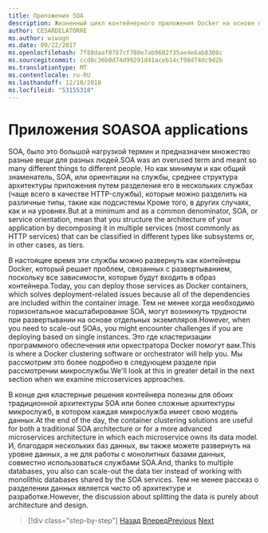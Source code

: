 ```yaml
---
title: Приложения SOA
description: Жизненный цикл контейнерного приложения Docker на основе платформы и средств Майкрософт
author: CESARDELATORRE
ms.author: wiwagn
ms.date: 09/22/2017
ms.openlocfilehash: 7f88daaf0787cf780e7ab9602f35ae4e6ab8308c
ms.sourcegitcommit: ccd8c36b0d74d99291d41aceb14cf98d74dc9d2b
ms.translationtype: MT
ms.contentlocale: ru-RU
ms.lasthandoff: 12/10/2018
ms.locfileid: "53155318"
---
```

# <a name="soa-applications"></a><span data-ttu-id="258c1-103">Приложения SOA</span><span class="sxs-lookup"><span data-stu-id="258c1-103">SOA applications</span></span>

<span data-ttu-id="258c1-104">SOA, было это большой нагрузкой термин и предназначен множество разные вещи для разных людей.</span><span class="sxs-lookup"><span data-stu-id="258c1-104">SOA was an overused term and meant so many different things to different people.</span></span> <span data-ttu-id="258c1-105">Но как минимум и как общий знаменатель, SOA, или ориентации на службы, среднее структура архитектуры приложения путем разделения его в нескольких службах (чаще всего в качестве HTTP-службы), которые можно разделить на различные типы, такие как подсистемы Кроме того, в других случаях, как и на уровнях.</span><span class="sxs-lookup"><span data-stu-id="258c1-105">But at a minimum and as a common denominator, SOA, or service orientation, mean that you structure the architecture of your application by decomposing it in multiple services (most commonly as HTTP services) that can be classified in different types like subsystems or, in other cases, as tiers.</span></span>

<span data-ttu-id="258c1-106">В настоящее время эти службы можно развернуть как контейнеры Docker, который решает проблем, связанных с развертыванием, поскольку все зависимости, которые будут входить в образ контейнера.</span><span class="sxs-lookup"><span data-stu-id="258c1-106">Today, you can deploy those services as Docker containers, which solves deployment-related issues because all of the dependencies are included within the container image.</span></span> <span data-ttu-id="258c1-107">Тем не менее когда необходимо горизонтальное масштабирование SOA, могут возникнуть трудности при развертывании на основе отдельных экземпляров.</span><span class="sxs-lookup"><span data-stu-id="258c1-107">However, when you need to scale-out SOAs, you might encounter challenges if you are deploying based on single instances.</span></span> <span data-ttu-id="258c1-108">Это где кластеризации программного обеспечения или оркестратора Docker помогут вам.</span><span class="sxs-lookup"><span data-stu-id="258c1-108">This is where a Docker clustering software or orchestrator will help you.</span></span> <span data-ttu-id="258c1-109">Мы рассмотрим это более подробно в следующем разделе при рассмотрении микрослужбы.</span><span class="sxs-lookup"><span data-stu-id="258c1-109">We'll look at this in greater detail in the next section when we examine microservices approaches.</span></span>

<span data-ttu-id="258c1-110">В конце дня кластерные решения контейнера полезны для обоих традиционной архитектуры SOA или более сложные архитектуры микрослужб, в котором каждая микрослужба имеет свою модель данных.</span><span class="sxs-lookup"><span data-stu-id="258c1-110">At the end of the day, the container clustering solutions are useful for both a traditional SOA architecture or for a more advanced microservices architecture in which each microservice owns its data model.</span></span> <span data-ttu-id="258c1-111">И, благодаря нескольких баз данных, вы также можете развернуть на уровне данных, а не для работы с монолитных базами данных, совместно использоваться службами SOA.</span><span class="sxs-lookup"><span data-stu-id="258c1-111">And, thanks to multiple databases, you also can scale-out the data tier instead of working with monolithic databases shared by the SOA services.</span></span> <span data-ttu-id="258c1-112">Тем не менее рассказ о разделении данных является чисто об архитектуре и разработке.</span><span class="sxs-lookup"><span data-stu-id="258c1-112">However, the discussion about splitting the data is purely about architecture and design.</span></span>

>[!div class="step-by-step"]
><span data-ttu-id="258c1-113">[Назад](state-and-data-in-docker-applications.md)
>[Вперед](orchestrate-high-scalability-availability.md)</span><span class="sxs-lookup"><span data-stu-id="258c1-113">[Previous](state-and-data-in-docker-applications.md)
[Next](orchestrate-high-scalability-availability.md)</span></span>